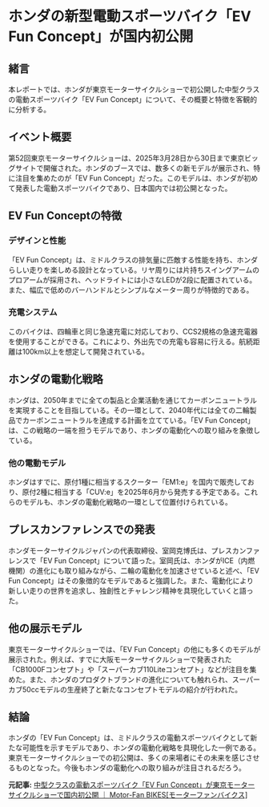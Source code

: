 # ホンダの新型電動スポーツバイク「EV Fun Concept」が国内初公開

## 緒言

本レポートでは、ホンダが東京モーターサイクルショーで初公開した中型クラスの電動スポーツバイク「EV Fun Concept」について、その概要と特徴を客観的に分析する。

## イベント概要

第52回東京モーターサイクルショーは、2025年3月28日から30日まで東京ビッグサイトで開催された。ホンダのブースでは、数多くの新モデルが展示され、特に注目を集めたのが「EV Fun Concept」だった。このモデルは、ホンダが初めて発表した電動スポーツバイクであり、日本国内では初公開となった。

## EV Fun Conceptの特徴

### デザインと性能

「EV Fun Concept」は、ミドルクラスの排気量に匹敵する性能を持ち、ホンダらしい走りを楽しめる設計となっている。リヤ周りには片持ちスイングアームのプロアームが採用され、ヘッドライトには小さなLEDが2段に配置されている。また、幅広で低めのバーハンドルとシンプルなメーター周りが特徴的である。

### 充電システム

このバイクは、四輪車と同じ急速充電に対応しており、CCS2規格の急速充電器を使用することができる。これにより、外出先での充電も容易に行える。航続距離は100km以上を想定して開発されている。

## ホンダの電動化戦略

ホンダは、2050年までに全ての製品と企業活動を通じてカーボンニュートラルを実現することを目指している。その一環として、2040年代には全ての二輪製品でカーボンニュートラルを達成する計画を立てている。「EV Fun Concept」は、この戦略の一端を担うモデルであり、ホンダの電動化への取り組みを象徴している。

### 他の電動モデル

ホンダはすでに、原付1種に相当するスクーター「EM1:e」を国内で販売しており、原付2種に相当する「CUV:e」を2025年6月から発売する予定である。これらのモデルも、ホンダの電動化戦略の一環として位置付けられている。

## プレスカンファレンスでの発表

ホンダモーターサイクルジャパンの代表取締役、室岡克博氏は、プレスカンファレンスで「EV Fun Concept」について語った。室岡氏は、ホンダがICE（内燃機関）の進化にも取り組みながら、二輪の電動化を加速させていると述べ、「EV Fun Concept」はその象徴的なモデルであると強調した。また、電動化により新しい走りの世界を追求し、独創性とチャレンジ精神を具現化していくと語った。

## 他の展示モデル

東京モーターサイクルショーでは、「EV Fun Concept」の他にも多くのモデルが展示された。例えば、すでに大阪モーターサイクルショーで発表された「CB1000Fコンセプト」や「スーパーカブ110Liteコンセプト」などが注目を集めた。また、ホンダのプロダクトブランドの進化についても触れられ、スーパーカブ50ccモデルの生産終了と新たなコンセプトモデルの紹介が行われた。

## 結論

ホンダの「EV Fun Concept」は、ミドルクラスの電動スポーツバイクとして新たな可能性を示すモデルであり、ホンダの電動化戦略を具現化した一例である。東京モーターサイクルショーでの初公開は、多くの来場者にその未来を感じさせるものとなった。今後もホンダの電動化への取り組みが注目されるだろう。

**元記事:** [中型クラスの電動スポーツバイク「EV Fun Concept」が東京モーターサイクルショーで国内初公開 ｜ Motor-Fan BIKES[モーターファンバイクス]](https://motor-fan.jp/bikes/article/140028/)